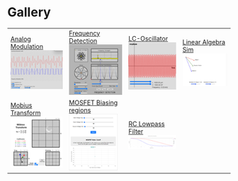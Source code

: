 # Gallery

|     |     |     |     |
| --- | --- | --- | --- |
| [Analog Modulation]( ./analog-mod/index.md) ![thumbnail](./thumbnails/analog-mod.png) | [Frequency Detection]( ./frequency-detection/index.md) ![thumbnail](./thumbnails/frequency-detection.png) | [LC-Oscillator]( ./lc-oscillator/index.md) ![thumbnail](./thumbnails/lc-oscillator.png) | [Linear Algebra Sim]( ./linear-algebra-sim/index.md) ![thumbnail](./thumbnails/linear-algebra-sim.png) |
| [Mobius Transform]( ./mobius-transform/index.md) ![thumbnail](./thumbnails/mobius-transform.png) | [MOSFET Biasing regions]( ./mosfet-biasing/index.md) ![thumbnail](./thumbnails/mosfet-biasing.png) | [RC Lowpass Filter]( ./rc-lowpass-filter/index.md) ![thumbnail](./thumbnails/rc-lowpass-filter.png) |
